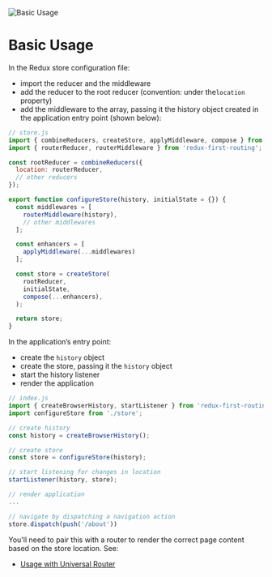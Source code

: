 ![Basic Usage](https://camo.githubusercontent.com/b08b1b78a08e0444ab451f692618d59da977e6a1/687474703a2f2f692e696d6775722e636f6d2f734169566c6b4d2e6a7067)

# Basic Usage

In the Redux store configuration file:
- import the reducer and the middleware
- add the reducer to the root reducer (convention: under the`location` property)
- add the middleware to the array, passing it the history object created in the application entry point (shown below):

```js
// store.js
import { combineReducers, createStore, applyMiddleware, compose } from 'redux';
import { routerReducer, routerMiddleware } from 'redux-first-routing';

const rootReducer = combineReducers({
  location: routerReducer,
  // other reducers
});

export function configureStore(history, initialState = {}) {
  const middlewares = [
    routerMiddleware(history),
    // other middlewares
  ];

  const enhancers = [
    applyMiddleware(...middlewares)
  ];

  const store = createStore(
    rootReducer,
    initialState,
    compose(...enhancers),
  );

  return store;
}
```

In the application’s entry point:
- create the `history` object
- create the store, passing it the `history` object
- start the history listener
- render the application

```js
// index.js
import { createBrowserHistory, startListener } from 'redux-first-routing';
import configureStore from './store';

// create history
const history = createBrowserHistory();

// create store
const store = configureStore(history);

// start listening for changes in location
startListener(history, store);

// render application
...

// navigate by dispatching a navigation action
store.dispatch(push('/about'))
```

You'll need to pair this with a router to render the correct page content based on the store location. See:
- [Usage with Universal Router](https://github.com/mksarge/redux-first-routing/blob/master/docs/usage-with-universal-router.md)
